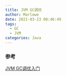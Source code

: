 ```yaml
---
title: JVM GC调优
author: Marlowe
date: 2021-03-23 00:46:49
tags: 
  - GC
  - JVM
categories: Java
---
```


<!--more-->

### 参考
[JVM GC调优入门](https://www.jianshu.com/p/e7895f46f087)